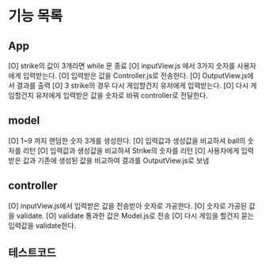 # 기능 목록

## App

[O] strike의 값이 3개라면 while 문 종료
[O] inputView.js 에서 3가지 숫자를 사용자에게 입력받는다.
[O] 입력받은 값을 Controller.js로 전송한다.
[O] OutputView.js에서 결과를 출력
[O] 3 strike의 경우 다시 게임할건지 유저에게 입력받는다.
[O] 다시 게임할건지 유저에게 입력받은 값을 숫자로 바꿔 controller로 전달한다.

## model

[O] 1~9 까지 랜덤한 숫자 3개를 생성한다.
[O] 입력값과 생성값을 비교하셔 ball의 숫자를 리턴
[O] 입력값과 생성값을 비교하셔 Strike의 숫자를 리턴
[O] 사용자에게 입력받은 값과 기존에 생성된 값을 비교하여 결과를 OutputView.js로 보냄

## controller

[O] inputView.js에서 입력받은 값을 전송받아 숫자로 가공한다.
[O] 숫자로 가공된 값을 validate.
[O] validate 통과한 값은 Model.js로 전송
[O] 다시 게임을 할건지 묻는 입력값을 validate한다.

## 테스트코드

